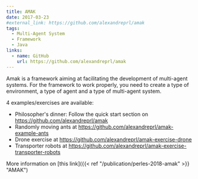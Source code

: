 ```yaml
---
title: AMAK
date: 2017-03-23
#external_link: https://github.com/alexandreprl/amak
tags:
  - Multi-Agent System
  - Framework
  - Java
links:
  - name: GitHub
    url: https://github.com/alexandreprl/amak
---
```


Amak is a framework aiming at facilitating the development of multi-agent systems. For the framework to work properly, you need to create a type of environment, a type of agent and a type of multi-agent system.

4 examples/exercises are available:

- Philosopher's dinner: Follow the quick start section on https://github.com/alexandreprl/amak 
- Randomly moving ants at https://github.com/alexandreprl/amak-example-ants
- Drone exercise at https://github.com/alexandreprl/amak-exercise-drone
- Transporter robots at https://github.com/alexandreprl/amak-exercise-transporter-robots

More information on [this link]({{< ref "/publication/perles-2018-amak" >}} "AMAK")